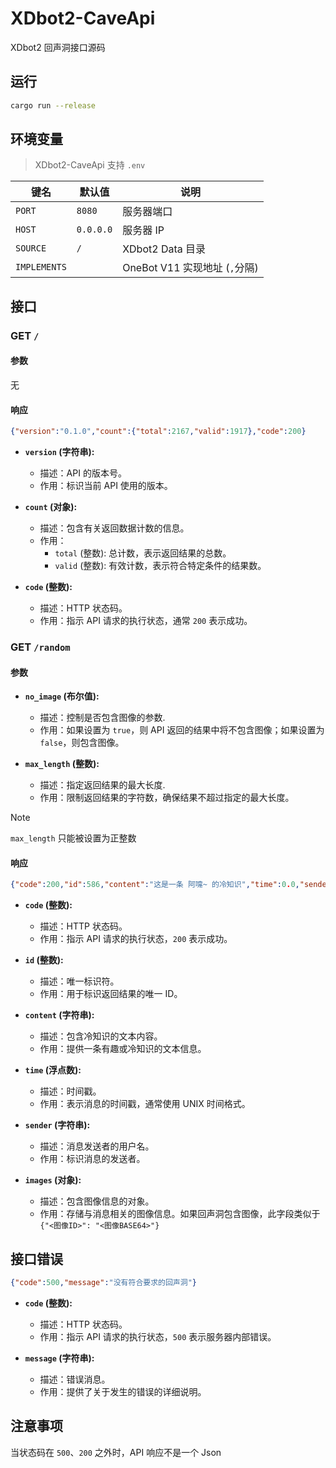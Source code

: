 # XDbot2-CaveApi

XDbot2 回声洞接口源码

## 运行

```bash
cargo run --release
```

## 环境变量

> XDbot2-CaveApi 支持 `.env`

| 键名          | 默认值            | 说明                         |
|--------------|------------------|------------------------------|
| `PORT`       | `8080`           | 服务器端口                     |
| `HOST`       | `0.0.0.0`        | 服务器 IP                     |
| `SOURCE`     | `/`              | XDbot2 Data 目录              |
| `IMPLEMENTS` |                  | OneBot V11 实现地址 (`,`分隔)  |

## 接口

### GET `/`

#### 参数

无

#### 响应

```json
{"version":"0.1.0","count":{"total":2167,"valid":1917},"code":200}
```

- **`version` (字符串):**
  - 描述：API 的版本号。
  - 作用：标识当前 API 使用的版本。

- **`count` (对象):**
  - 描述：包含有关返回数据计数的信息。
  - 作用：
    - `total` (整数): 总计数，表示返回结果的总数。
    - `valid` (整数): 有效计数，表示符合特定条件的结果数。

- **`code` (整数):**
  - 描述：HTTP 状态码。
  - 作用：指示 API 请求的执行状态，通常 `200` 表示成功。



### GET `/random`

#### 参数

- **`no_image` (布尔值):**
  - 描述：控制是否包含图像的参数.
  - 作用：如果设置为 `true`，则 API 返回的结果中将不包含图像；如果设置为 `false`，则包含图像。

- **`max_length` (整数):**
  - 描述：指定返回结果的最大长度.
  - 作用：限制返回结果的字符数，确保结果不超过指定的最大长度。

> [!NOTE]
> `max_length` 只能被设置为正整数

#### 响应

```json
{"code":200,"id":586,"content":"这是一条 阿嚏~ 的冷知识","time":0.0,"sender":"ㄧㄈㄢㄓㄨㄓYifanZhuZhu","images":{}}
```

- **`code` (整数):**
  - 描述：HTTP 状态码。
  - 作用：指示 API 请求的执行状态，`200` 表示成功。

- **`id` (整数):**
  - 描述：唯一标识符。
  - 作用：用于标识返回结果的唯一 ID。

- **`content` (字符串):**
  - 描述：包含冷知识的文本内容。
  - 作用：提供一条有趣或冷知识的文本信息。

- **`time` (浮点数):**
  - 描述：时间戳。
  - 作用：表示消息的时间戳，通常使用 UNIX 时间格式。

- **`sender` (字符串):**
  - 描述：消息发送者的用户名。
  - 作用：标识消息的发送者。

- **`images` (对象):**
  - 描述：包含图像信息的对象。
  - 作用：存储与消息相关的图像信息。如果回声洞包含图像，此字段类似于`{"<图像ID>": "<图像BASE64>"}`

## 接口错误

```json
{"code":500,"message":"没有符合要求的回声洞"}
```

- **`code` (整数):**
  - 描述：HTTP 状态码。
  - 作用：指示 API 请求的执行状态，`500` 表示服务器内部错误。

- **`message` (字符串):**
  - 描述：错误消息。
  - 作用：提供了关于发生的错误的详细说明。

## 注意事项

当状态码在 `500`、`200` 之外时，API 响应不是一个 Json